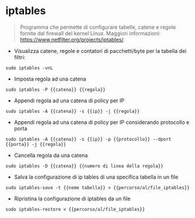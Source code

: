 # iptables

> Programma che permette di configurare tabelle, catene e regole fornite dal firewall del kernel Linux.
> Maggiori informazioni: <https://www.netfilter.org/projects/iptables/>.

- Visualizza catene, regole e contatori di pacchetti/byte per la tabella dei filtri:

`sudo iptables -vnL`

- Imposta regola ad una catena

`sudo iptables -P {{catena}} {{regola}}`

- Appendi regola ad una catena di policy per IP

`sudo iptables -A {{catena}} -s {{ip}} -j {{regola}}`

- Appendi regola ad una catena di policy per IP considerando protocollo e porta

`sudo iptables -A {{catena}} -s {{ip}} -p {{protocollo}} --dport {{porta}} -j {{regola}}`

- Cancella regola da una catena

`sudo iptables -D {{catena}} {{numero di linea della regola}}`

- Salva la configurazione di ip tables di una specifica tabella in un file

`sudo iptables-save -t {{nome tabella}} > {{percorso/al/file_iptables}}`

- Ripristina la configurazione di iptables da un file

`sudo iptables-restore < {{percorso/al/file_iptables}}`
